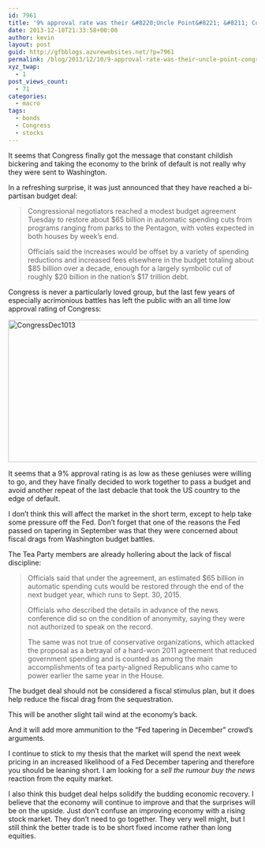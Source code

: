 ```yaml
---
id: 7961
title: '9% approval rate was their &#8220;Uncle Point&#8221; &#8211; Congress reaches a budget deal'
date: 2013-12-10T21:33:58+00:00
author: kevin
layout: post
guid: http://gfbblogs.azurewebsites.net/?p=7961
permalink: /blog/2013/12/10/9-approval-rate-was-their-uncle-point-congress-reaches-a-budget-deal/
xyz_twap:
  - 1
post_views_count:
  - 71
categories:
  - macro
tags:
  - bonds
  - Congress
  - stocks
---
```

It seems that Congress finally got the message that constant childish bickering and taking the economy to the brink of default is not really why they were sent to Washington. 

In a refreshing surprise, it was just announced that they have reached a bi-partisan budget deal:

> Congressional negotiators reached a modest budget agreement Tuesday to restore about $65 billion in automatic spending cuts from programs ranging from parks to the Pentagon, with votes expected in both houses by week&#8217;s end.
> 
> Officials said the increases would be offset by a variety of spending reductions and increased fees elsewhere in the budget totaling about $85 billion over a decade, enough for a largely symbolic cut of roughly $20 billion in the nation&#8217;s $17 trillion debt. 

Congress is never a particularly loved group, but the last few years of especially acrimonious battles has left the public with an all time low approval rating of Congress:

<img style="display:block; margin-left:auto; margin-right:auto;" src="http://themacrotourist.com/blogs/2013/12/CongressDec1013.png" alt="CongressDec1013" title="CongressDec1013.png" border="0" width="600" height="289" />

It seems that a 9% approval rating is as low as these geniuses were willing to go, and they have finally decided to work together to pass a budget and avoid another repeat of the last debacle that took the US country to the edge of default.

I don&#8217;t think this will affect the market in the short term, except to help take some pressure off the Fed. Don&#8217;t forget that one of the reasons the Fed passed on tapering in September was that they were concerned about fiscal drags from Washington budget battles. 

The Tea Party members are already hollering about the lack of fiscal discipline:

> Officials said that under the agreement, an estimated $65 billion in automatic spending cuts would be restored through the end of the next budget year, which runs to Sept. 30, 2015.
> 
> Officials who described the details in advance of the news conference did so on the condition of anonymity, saying they were not authorized to speak on the record.
> 
> The same was not true of conservative organizations, which attacked the proposal as a betrayal of a hard-won 2011 agreement that reduced government spending and is counted as among the main accomplishments of tea party-aligned Republicans who came to power earlier the same year in the House.

The budget deal should not be considered a fiscal stimulus plan, but it does help reduce the fiscal drag from the sequestration. 

This will be another slight tail wind at the economy&#8217;s back. 

And it will add more ammunition to the &#8220;Fed tapering in December&#8221; crowd&#8217;s arguments.

I continue to stick to my thesis that the market will spend the next week pricing in an increased likelihood of a Fed December tapering and therefore you should be leaning short. I am looking for a _sell the rumour buy the news_ reaction from the equity market.

I also think this budget deal helps solidify the budding economic recovery. I believe that the economy will continue to improve and that the surprises will be on the upside. Just don&#8217;t confuse an improving economy with a rising stock market. They don&#8217;t need to go together. They very well might, but I still think the better trade is to be short fixed income rather than long equities.